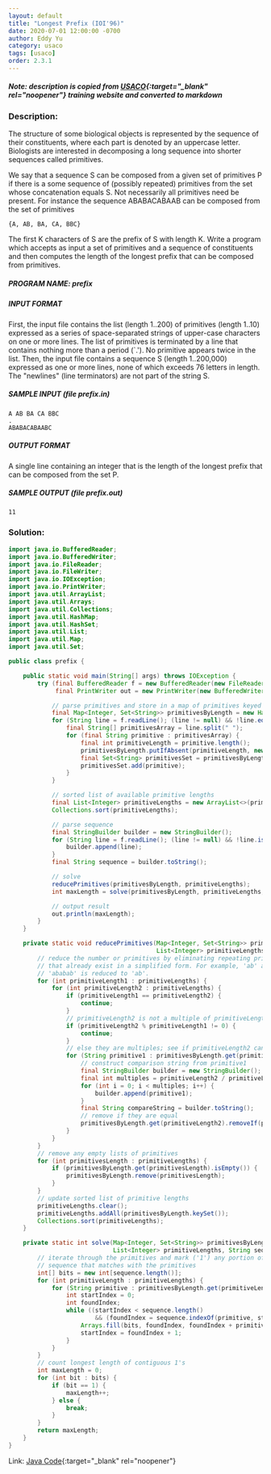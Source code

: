 ```yaml
---
layout: default
title: "Longest Prefix (IOI'96)"
date: 2020-07-01 12:00:00 -0700
author: Eddy Yu
category: usaco
tags: [usaco]
order: 2.3.1
---
```


##### Note: description is copied from [USACO](http://www.usaco.org/){:target="_blank" rel="noopener"} training website and converted to markdown

### Description:
The structure of some biological objects is represented by the sequence of 
their constituents, where each part is denoted by an uppercase letter. 
Biologists are interested in decomposing a long sequence into shorter 
sequences called primitives.

We say that a sequence S can be composed from a given set of primitives P 
if there is a some sequence of (possibly repeated) primitives from the set 
whose concatenation equals S. Not necessarily all primitives need be present. 
For instance the sequence ABABACABAAB can be composed from the set of 
primitives
```
{A, AB, BA, CA, BBC}
```
The first K characters of S are the prefix of S with length K. Write a 
program which accepts as input a set of primitives and a sequence of 
constituents and then computes the length of the longest prefix that can be 
composed from primitives.

##### PROGRAM NAME: prefix

##### INPUT FORMAT
First, the input file contains the list (length 1..200) of primitives 
(length 1..10) expressed as a series of space-separated strings of upper-case 
characters on one or more lines. The list of primitives is terminated by a line 
that contains nothing more than a period (`.'). No primitive appears twice in 
the list. Then, the input file contains a sequence S (length 1..200,000) 
expressed as one or more lines, none of which exceeds 76 letters in length. The
"newlines" (line terminators) are not part of the string S.

##### SAMPLE INPUT (file prefix.in)
```
A AB BA CA BBC
.
ABABACABAABC
```

##### OUTPUT FORMAT
A single line containing an integer that is the length of the longest prefix 
that can be composed from the set P.

##### SAMPLE OUTPUT (file prefix.out)
```
11
```

### Solution:
```java
import java.io.BufferedReader;
import java.io.BufferedWriter;
import java.io.FileReader;
import java.io.FileWriter;
import java.io.IOException;
import java.io.PrintWriter;
import java.util.ArrayList;
import java.util.Arrays;
import java.util.Collections;
import java.util.HashMap;
import java.util.HashSet;
import java.util.List;
import java.util.Map;
import java.util.Set;

public class prefix {

    public static void main(String[] args) throws IOException {
        try (final BufferedReader f = new BufferedReader(new FileReader("prefix.in"));
             final PrintWriter out = new PrintWriter(new BufferedWriter(new FileWriter("prefix.out")))) {

            // parse primitives and store in a map of primitives keyed by primitive length
            final Map<Integer, Set<String>> primitivesByLength = new HashMap<>();
            for (String line = f.readLine(); (line != null) && !line.equals("."); line = f.readLine()) {
                final String[] primitivesArray = line.split(" ");
                for (final String primitive : primitivesArray) {
                    final int primitiveLength = primitive.length();
                    primitivesByLength.putIfAbsent(primitiveLength, new HashSet<>());
                    final Set<String> primitivesSet = primitivesByLength.get(primitiveLength);
                    primitivesSet.add(primitive);
                }
            }

            // sorted list of available primitive lengths
            final List<Integer> primitiveLengths = new ArrayList<>(primitivesByLength.keySet());
            Collections.sort(primitiveLengths);

            // parse sequence
            final StringBuilder builder = new StringBuilder();
            for (String line = f.readLine(); (line != null) && !line.isEmpty(); line = f.readLine()) {
                builder.append(line);
            }
            final String sequence = builder.toString();

            // solve
            reducePrimitives(primitivesByLength, primitiveLengths);
            int maxLength = solve(primitivesByLength, primitiveLengths, sequence);

            // output result
            out.println(maxLength);
        }
    }

    private static void reducePrimitives(Map<Integer, Set<String>> primitivesByLength,
                                         List<Integer> primitiveLengths) {
        // reduce the number or primitives by eliminating repeating primitives
        // that already exist in a simplified form. For example, 'ab' and
        // 'ababab' is reduced to 'ab'.
        for (int primitiveLength1 : primitiveLengths) {
            for (int primitiveLength2 : primitiveLengths) {
                if (primitiveLength1 == primitiveLength2) {
                    continue;
                }
                // primitiveLength2 is not a multiple of primitiveLength1
                if (primitiveLength2 % primitiveLength1 != 0) {
                    continue;
                }
                // else they are multiples; see if primitiveLength2 can be eliminated
                for (String primitive1 : primitivesByLength.get(primitiveLength1)) {
                    // construct comparison string from primitive1
                    final StringBuilder builder = new StringBuilder();
                    final int multiples = primitiveLength2 / primitiveLength1;
                    for (int i = 0; i < multiples; i++) {
                        builder.append(primitive1);
                    }
                    final String compareString = builder.toString();
                    // remove if they are equal
                    primitivesByLength.get(primitiveLength2).removeIf(primitive2 -> primitive2.equals(compareString));
                }
            }
        }
        // remove any empty lists of primitives
        for (int primitivesLength : primitiveLengths) {
            if (primitivesByLength.get(primitivesLength).isEmpty()) {
                primitivesByLength.remove(primitivesLength);
            }
        }
        // update sorted list of primitive lengths
        primitiveLengths.clear();
        primitiveLengths.addAll(primitivesByLength.keySet());
        Collections.sort(primitiveLengths);
    }

    private static int solve(Map<Integer, Set<String>> primitivesByLength,
                             List<Integer> primitiveLengths, String sequence) {
        // iterate through the primitives and mark ('1') any portion of the
        // sequence that matches with the primitives
        int[] bits = new int[sequence.length()];
        for (int primitiveLength : primitiveLengths) {
            for (String primitive : primitivesByLength.get(primitiveLength)) {
                int startIndex = 0;
                int foundIndex;
                while ((startIndex < sequence.length()
                        && (foundIndex = sequence.indexOf(primitive, startIndex)) != -1)) {
                    Arrays.fill(bits, foundIndex, foundIndex + primitiveLength, 1);
                    startIndex = foundIndex + 1;
                }
            }
        }
        // count longest length of contiguous 1's
        int maxLength = 0;
        for (int bit : bits) {
            if (bit == 1) {
                maxLength++;
            } else {
                break;
            }
        }
        return maxLength;
    }
}
``` 
Link: [Java Code](https://github.com/eddycyu/usaco/blob/master/src/prefix.java){:target="_blank" rel="noopener"}
